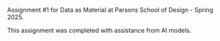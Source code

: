 Assignment #1 for Data as Material at Parsons School of Design - Spring 2025.

This assignment was completed with assistance from AI models.
